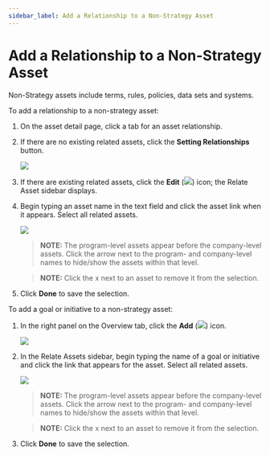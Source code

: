 ```yaml
---
sidebar_label: Add a Relationship to a Non-Strategy Asset
---
```

# Add a Relationship to a Non-Strategy Asset

Non-Strategy assets include terms, rules, policies, data sets and
systems.

To add a relationship to a non-strategy asset:

1.  On the asset detail page, click a tab for an asset relationship.

2.  If there are no existing related assets, click the **Setting
    Relationships** button.
    
    ![](Resources/Images/SettingRelationshipsButton.png)

3.  If there are existing related assets, click the **Edit**
    (![](Resources/Images/pencil_icon_related_goals.png)) icon; the
    Relate Asset sidebar displays.

4.  Begin typing an asset name in the text field and click the asset
    link when it appears. Select all related assets.
    
    ![](Resources/Images/RelateInitiativesToNonStrategyAsset.png)
    
    >**NOTE:** The program-level assets appear before the company-level
    assets. Click the arrow next to the program- and company-level names
    to hide/show the assets within that level.
    
    >**NOTE:** Click the x next to an asset to remove it from the
    selection.

5.  Click **Done** to save the selection.

To add a goal or initiative to a non-strategy asset:

1.  In the right panel on the Overview tab, click the **Add**
    (![](Resources/Images/addtermterm.png)) icon.
    
    ![](Resources/Images/right_panel.png)

2.  In the Relate Assets sidebar, begin typing the name of a goal or
    initiative and click the link that appears for the asset. Select all
    related assets.
    
    ![](Resources/Images/RelateInitiativesToNonStrategyAsset.png)
    
    >**NOTE:** The program-level assets appear before the company-level
    assets. Click the arrow next to the program- and company-level names
    to hide/show the assets within that level.
    
    >**NOTE:** Click the x next to an asset to remove it from the
    selection.

3.  Click **Done** to save the selection.
